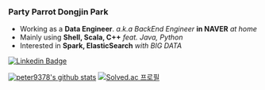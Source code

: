 ### Party Parrot Dongjin Park

* Working as a **Data Engineer**. *a.k.a BackEnd Engineer* **in NAVER** *at home*
* Mainly using **Shell, Scala, C++** *feat. Java, Python*
* Interested in **Spark, ElasticSearch** *with BIG DATA*

[![Linkedin Badge](https://img.shields.io/badge/-LinkedIn-blue?style=flat-square&logo=Linkedin&logoColor=white&link=https://www.linkedin.com/in/dongjin-park-054922116/)](https://www.linkedin.com/in/dongjin-park-054922116/)

[![peter9378's github stats](https://github-readme-stats.vercel.app/api?username=peter9378)](https://github.com/peter9378/github-readme-stats)
[![Solved.ac 프로필](http://mazassumnida.wtf/api/v2/generate_badge?boj=peter0708)](https://solved.ac/peter0708)

<!--
- 🔭 I’m currently working on ...
- 🌱 I’m currently learning ...
- 👯 I’m looking to collaborate on ...
- 🤔 I’m looking for help with ...
- 💬 Ask me about ...
- 📫 How to reach me: ...
- 😄 Pronouns: ...
- ⚡ Fun fact: ...
-->
